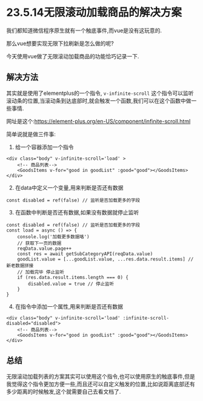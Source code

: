 # 23.5.14无限滚动加载商品的解决方案

我们都知道微信程序原生就有一个触底事件,而vue是没有这玩意的.

那么vue想要实现无限下拉刷新是怎么做的呢?

今天使用vue做了无限滚动加载商品的功能恰巧记录一下.

## 解决方法

其实就是使用了elementplus的一个指令,
` v-infinite-scroll `
这个指令可以监听滚动条的位置,当滚动条到达底部时,就会触发一个函数,我们可以在这个函数中做一些事情.

网址是这个:<https://element-plus.org/en-US/component/infinite-scroll.html>

简单说就是做三件事:

1. 给一个容器添加一个指令

```` vue
<div class="body" v-infinite-scroll='load' >
    <!-- 商品列表-->
    <GoodsItems v-for="good in goodList" :good="good"></GoodsItems>
</div>
````

2. 在data中定义一个变量,用来判断是否还有数据

```` vue
const disabled = ref(false) // 监听是否加载更多的字段

````

3. 在函数中判断是否还有数据,如果没有数据就停止监听

```` vue
const disabled = ref(false) // 监听是否加载更多的字段
const load = async () => {
    console.log('加载更多数据咯')
    // 获取下一页的数据
    reqData.value.page++
    const res = await getSubCategoryAPI(reqData.value)
    goodList.value = [...goodList.value, ...res.data.result.items] // 新老数据拼接
    // 加载完毕 停止监听
    if (res.data.result.items.length === 0) {
        disabled.value = true // 停止监听
    }
}
````

4. 在指令中添加一个属性,用来判断是否还有数据

```` vue
<div class="body" v-infinite-scroll='load' :infinite-scroll-disabled="disabled">
    <!-- 商品列表-->
    <GoodsItems v-for="good in goodList" :good="good"></GoodsItems>
</div>
````

## 总结

无限滚动加载列表的方案其实可以使用这个指令,也可以使用原生的触底事件,但是我觉得这个指令更加方便一些,而且还可以自定义触发的位置,比如说距离底部还有多少距离的时候触发,这个就需要自己去看文档了.
